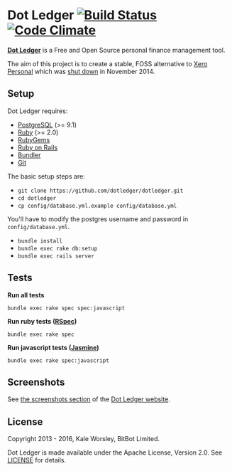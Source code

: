 Dot Ledger [![Build Status](https://travis-ci.org/dotledger/dotledger.png?branch=master)](https://travis-ci.org/dotledger/dotledger) [![Code Climate](https://codeclimate.com/github/dotledger/dotledger.png)](https://codeclimate.com/github/dotledger/dotledger)
==========

**[Dot Ledger](http://www.dotledger.com/)** is a Free and Open Source personal finance management tool.

The aim of this project is to create a stable, FOSS alternative to [Xero Personal](https://www.xero.com/personal/)
which was [shut down](http://blog.xero.com/2013/08/winding-down-xero-personal-in-november-2014/) in November 2014.

Setup
-----

Dot Ledger requires:

- [PostgreSQL](http://www.postgresql.org/) (>= 9.1)
- [Ruby](https://www.ruby-lang.org/) (>= 2.0)
- [RubyGems](http://rubygems.org/)
- [Ruby on Rails](http://rubyonrails.org/)
- [Bundler](http://bundler.io/)
- [Git](http://git-scm.com/)

The basic setup steps are:

- `git clone https://github.com/dotledger/dotledger.git`
- `cd dotledger`
- `cp config/database.yml.example config/database.yml`

You'll have to modify the postgres username and password in `config/database.yml`.

- `bundle install`
- `bundle exec rake db:setup`
- `bundle exec rails server`

Tests
-----

**Run all tests**

```
bundle exec rake spec spec:javascript
```

**Run ruby tests ([RSpec](http://rspec.info/))**

```
bundle exec rake spec
```

**Run javascript tests ([Jasmine](http://jasmine.github.io/))**

```
bundle exec rake spec:javascript
```

Screenshots
-----------

See [the screenshots section](http://www.dotledger.com/#screenshots) of the [Dot Ledger website](http://www.dotledger.com/).

License
-------

Copyright 2013 - 2016, Kale Worsley, BitBot Limited.

Dot Ledger is made available under the Apache License, Version 2.0. See [LICENSE](LICENSE) for details.
